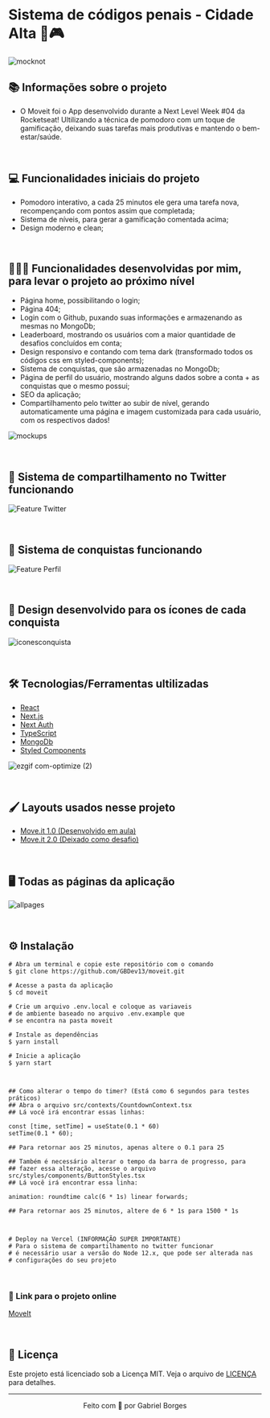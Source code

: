 # Sistema de códigos penais - Cidade Alta 💛🎮

![mocknot](https://user-images.githubusercontent.com/71772559/109436537-b9281d00-79fe-11eb-82cf-a7cc70cd6bb5.png)

## 📚 Informações sobre o projeto

* O Moveit foi o App desenvolvido durante a Next Level Week #04 da Rocketseat! Ultilizando a técnica de pomodoro com um toque de gamificação, deixando suas tarefas mais produtivas e mantendo o bem-estar/saúde.

&nbsp;

## 💻 Funcionalidades iniciais do projeto

* Pomodoro interativo, a cada 25 minutos ele gera uma tarefa nova, recompençando com pontos assim que completada;
* Sistema de níveis, para gerar a gamificação comentada acima;
* Design moderno e clean;

&nbsp;

## 👨🏻‍💻 Funcionalidades desenvolvidas por mim, para levar o projeto ao próximo nível
* Página home, possibilitando o login;
* Página 404;
* Login com o Github, puxando suas informações e armazenando as mesmas no MongoDb;
* Leaderboard, mostrando os usuários com a maior quantidade de desafios concluídos em conta;
* Design responsivo e contando com tema dark (transformado todos os códigos css em styled-components);
* Sistema de conquistas, que são armazenadas no MongoDb;
* Página de perfil do usuário, mostrando alguns dados sobre a conta + as conquistas que o mesmo possui;
* SEO da aplicação;
* Compartilhamento pelo twitter ao subir de nível, gerando automaticamente uma página e imagem customizada para cada usuário, com os respectivos dados!

![mockups](https://user-images.githubusercontent.com/71772559/109436203-39e61980-79fd-11eb-9e22-33efefa0ed38.png)

&nbsp;

## 🚀 Sistema de compartilhamento no Twitter funcionando

![Feature Twitter](https://user-images.githubusercontent.com/71772559/110251328-c002e280-7f5e-11eb-9091-ae5c1351cd07.gif)

&nbsp;

## 🥇 Sistema de conquistas funcionando

![Feature Perfil](https://user-images.githubusercontent.com/71772559/109734003-03480480-7b9f-11eb-8835-891c6a298516.gif)

&nbsp;

## 🎨 Design desenvolvido para os ícones de cada conquista

![iconesconquista](https://user-images.githubusercontent.com/71772559/109735822-245e2480-7ba2-11eb-8b66-e945b087f8e6.png)

&nbsp;

## 🛠️ Tecnologias/Ferramentas ultilizadas

* [React](https://pt-br.reactjs.org/E)
* [Next.js](https://nextjs.org/)
* [Next Auth](https://next-auth.js.org/)
* [TypeScript](https://www.typescriptlang.org/)
* [MongoDb](https://www.mongodb.com/)
* [Styled Components](https://styled-components.com/)

![ezgif com-optimize (2)](https://user-images.githubusercontent.com/71772559/109437018-7a479680-7a01-11eb-9f7b-23cd97c875e6.gif)

&nbsp;

## 🖌️ Layouts usados nesse projeto
* [Move.it 1.0 (Desenvolvido em aula)](https://www.figma.com/file/pZbJns12UgFmKhXKDPTli4/Move.it-1.0-(Copy))
* [Move.it 2.0 (Deixado como desafio)](https://www.figma.com/file/v98FU24x8P7z0nguwTh3pU/Move.it-2.0-(Copy)?node-id=160%3A2761)

&nbsp;

## 🖥 Todas as páginas da aplicação

![allpages](https://user-images.githubusercontent.com/71772559/110255830-7e7d3200-7f74-11eb-99c5-d5e060af60b2.png)

&nbsp;

## ⚙️ Instalação
```
# Abra um terminal e copie este repositório com o comando
$ git clone https://github.com/GBDev13/moveit.git
```

```
# Acesse a pasta da aplicação
$ cd moveit

# Crie um arquivo .env.local e coloque as variaveis
# de ambiente baseado no arquivo .env.example que
# se encontra na pasta moveit

# Instale as dependências
$ yarn install

# Inicie a aplicação
$ yarn start



## Como alterar o tempo do timer? (Está como 6 segundos para testes práticos)
## Abra o arquivo src/contexts/CountdownContext.tsx
## Lá você irá encontrar essas linhas:

const [time, setTime] = useState(0.1 * 60)
setTime(0.1 * 60);

## Para retornar aos 25 minutos, apenas altere o 0.1 para 25

## Também é necessário alterar o tempo da barra de progresso, para
## fazer essa alteração, acesse o arquivo src/styles/components/ButtonStyles.tsx
## Lá você irá encontrar essa linha:

animation: roundtime calc(6 * 1s) linear forwards;

## Para retornar aos 25 minutos, altere de 6 * 1s para 1500 * 1s



# Deploy na Vercel (INFORMAÇÃO SUPER IMPORTANTE)
# Para o sistema de compartilhamento no twitter funcionar
# é necessário usar a versão do Node 12.x, que pode ser alterada nas
# configurações do seu projeto
```

&nbsp;

### 🔗 Link para o projeto online


[MoveIt](https://moveit-eight-omega.vercel.app)

&nbsp;

## 📝 Licença

Este projeto está licenciado sob a Licença MIT. Veja o arquivo de [LICENÇA](https://github.com/GBDev13/moveit/blob/main/LICENSE) para detalhes.


---

<p align="center">Feito com 💙 por Gabriel Borges</p>


